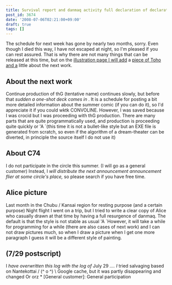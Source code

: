 ```yaml
---
title: Survival report and danmaq activity full declaration of declaration
post_id: 3674
date: '2008-07-06T02:21:00+09:00'
draft: true
tags: []
---
```


The schedule for next week has gone by nearly two months, sorry. Even though I died this way, I have not escaped at night, so I'm pleased if you can rest assured. That is why there are not many things that can be released at this time, but on the [illustration page I will add](https://danmaq.com/3675) a [piece of Toho and a](https://danmaq.com/3675) little about the next work.

## About the next work

Continue production of thG (tentative name) continues slowly, but before that _sudden a one-shot deck comes in_ . It is a schedule for posting a bit more detailed information about the summer comic (if you can do it), so I'd appreciate it if you could wktk CONVOLINE. However, I was saved because I was crocid but I was proceeding with thG production. There are many parts that are quite programmatically used, and production is proceeding quite quickly or 'A `(this time it is not a bullet-like style but an EXE file is generated from scratch, so even if the algorithm of a dream-theater can be diverted, in principle the source itself I do not use it)

## About C74

I do not participate in the circle this summer. (I will go as a general customer) Instead, I _will distribute the next announcement announcement flier at some circle's place,_ so please search if you have free time.

## Alice picture

Last month in the Chubu / Kansai region for resting purpose (and a certain purpose) Night flight I went on a trip, but I tried to write a clear copy of Alice who casually drawn at that time by having a full resurgence of danmaq. The default is that the style is not stable as usual 'A `However, it will take a while for programming for a while (there are also cases of next work) and I can not draw pictures much, so when I draw a picture when I get one more paragraph I guess it will be a different style of painting.

## (7/29 postscript)

I _have overwritten this log with the log of_ July 29 _.... I_ tried salvaging based on Nantekottai / (^ o ^) \ Google cache, but it was partly disappearing and changed Or orz * \[General customer\]: General participation
